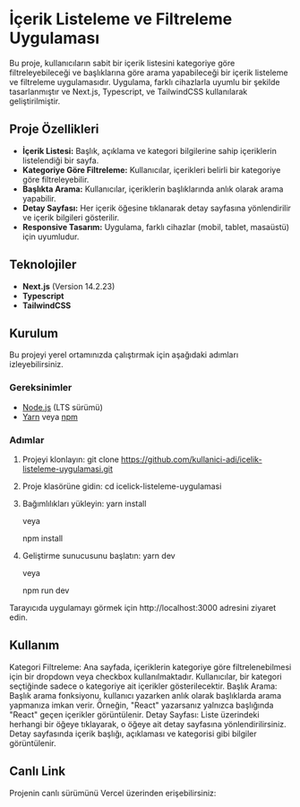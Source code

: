 # İçerik Listeleme ve Filtreleme Uygulaması

Bu proje, kullanıcıların sabit bir içerik listesini kategoriye göre filtreleyebileceği ve başlıklarına göre arama yapabileceği bir içerik listeleme ve filtreleme uygulamasıdır. Uygulama, farklı cihazlarla uyumlu bir şekilde tasarlanmıştır ve Next.js, Typescript, ve TailwindCSS kullanılarak geliştirilmiştir.

## Proje Özellikleri

- **İçerik Listesi:** Başlık, açıklama ve kategori bilgilerine sahip içeriklerin listelendiği bir sayfa.
- **Kategoriye Göre Filtreleme:** Kullanıcılar, içerikleri belirli bir kategoriye göre filtreleyebilir.
- **Başlıkta Arama:** Kullanıcılar, içeriklerin başlıklarında anlık olarak arama yapabilir.
- **Detay Sayfası:** Her içerik öğesine tıklanarak detay sayfasına yönlendirilir ve içerik bilgileri gösterilir.
- **Responsive Tasarım:** Uygulama, farklı cihazlar (mobil, tablet, masaüstü) için uyumludur.

## Teknolojiler

- **Next.js** (Version 14.2.23)
- **Typescript**
- **TailwindCSS**

## Kurulum

Bu projeyi yerel ortamınızda çalıştırmak için aşağıdaki adımları izleyebilirsiniz.

### Gereksinimler

- [Node.js](https://nodejs.org/) (LTS sürümü)
- [Yarn](https://yarnpkg.com/) veya [npm](https://www.npmjs.com/)

### Adımlar

1. Projeyi klonlayın:
   git clone https://github.com/kullanici-adi/icelik-listeleme-uygulamasi.git

2. Proje klasörüne gidin:
    cd icelick-listeleme-uygulamasi

3. Bağımlılıkları yükleyin:
    yarn install

    veya

    npm install

4. Geliştirme sunucusunu başlatın:
    yarn dev

    veya

    npm run dev

Tarayıcıda uygulamayı görmek için http://localhost:3000 adresini ziyaret edin.

## Kullanım
Kategori Filtreleme: Ana sayfada, içeriklerin kategoriye göre filtrelenebilmesi için bir dropdown veya checkbox kullanılmaktadır. Kullanıcılar, bir kategori seçtiğinde sadece o kategoriye ait içerikler gösterilecektir.
Başlık Arama: Başlık arama fonksiyonu, kullanıcı yazarken anlık olarak başlıklarda arama yapmanıza imkan verir. Örneğin, "React" yazarsanız yalnızca başlığında "React" geçen içerikler görüntülenir.
Detay Sayfası: Liste üzerindeki herhangi bir öğeye tıklayarak, o öğeye ait detay sayfasına yönlendirilirsiniz. Detay sayfasında içerik başlığı, açıklaması ve kategorisi gibi bilgiler görüntülenir.

## Canlı Link

Projenin canlı sürümünü Vercel üzerinden erişebilirsiniz: